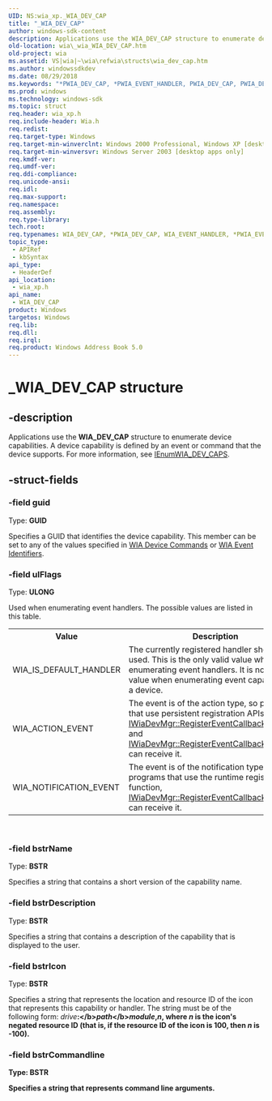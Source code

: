 ```yaml
---
UID: NS:wia_xp._WIA_DEV_CAP
title: "_WIA_DEV_CAP"
author: windows-sdk-content
description: Applications use the WIA_DEV_CAP structure to enumerate device capabilities. A device capability is defined by an event or command that the device supports. For more information, see IEnumWIA_DEV_CAPS.
old-location: wia\_wia_WIA_DEV_CAP.htm
old-project: wia
ms.assetid: VS|wia|~\wia\refwia\structs\wia_dev_cap.htm
ms.author: windowssdkdev
ms.date: 08/29/2018
ms.keywords: "*PWIA_DEV_CAP, *PWIA_EVENT_HANDLER, PWIA_DEV_CAP, PWIA_DEV_CAP structure pointer [WIA], PWIA_EVENT_HANDLER, PWIA_EVENT_HANDLER structure pointer [WIA], WIA_DEV_CAP, WIA_DEV_CAP structure [WIA], WIA_EVENT_HANDLER, WIA_EVENT_HANDLER structure [WIA], _WIA_DEV_CAP, _wia_WIA_DEV_CAP, wia._wia_WIA_DEV_CAP, wia_xp/PWIA_DEV_CAP, wia_xp/PWIA_EVENT_HANDLER, wia_xp/WIA_DEV_CAP, wia_xp/WIA_EVENT_HANDLER"
ms.prod: windows
ms.technology: windows-sdk
ms.topic: struct
req.header: wia_xp.h
req.include-header: Wia.h
req.redist: 
req.target-type: Windows
req.target-min-winverclnt: Windows 2000 Professional, Windows XP [desktop apps only]
req.target-min-winversvr: Windows Server 2003 [desktop apps only]
req.kmdf-ver: 
req.umdf-ver: 
req.ddi-compliance: 
req.unicode-ansi: 
req.idl: 
req.max-support: 
req.namespace: 
req.assembly: 
req.type-library: 
tech.root: 
req.typenames: WIA_DEV_CAP, *PWIA_DEV_CAP, WIA_EVENT_HANDLER, *PWIA_EVENT_HANDLER
topic_type:
 - APIRef
 - kbSyntax
api_type:
 - HeaderDef
api_location:
 - wia_xp.h
api_name:
 - WIA_DEV_CAP
product: Windows
targetos: Windows
req.lib: 
req.dll: 
req.irql: 
req.product: Windows Address Book 5.0
---
```


# _WIA_DEV_CAP structure


## -description


Applications use the <b>WIA_DEV_CAP</b> structure to enumerate device capabilities. A device capability is defined by an event or command that the device supports. For more information, see <a href="https://msdn.microsoft.com/736a8aba-58e0-4b52-a997-ef1fb80473ba">IEnumWIA_DEV_CAPS</a>.


## -struct-fields




### -field guid

Type: <b>GUID</b>

Specifies a GUID that identifies the device capability. This member can be set to any of the values specified in <a href="https://msdn.microsoft.com/f86a0944-2f2a-467e-a9e8-4cdecfc50175">WIA Device Commands</a> or <a href="https://msdn.microsoft.com/b94221b3-7cab-40d7-850a-fcc4ec8174b5">WIA Event Identifiers</a>.


### -field ulFlags

Type: <b>ULONG</b>

Used when enumerating event handlers. The possible values are listed in this table.
                

<table class="clsStd">
<tr>
<th>Value</th>
<th>Description</th>
</tr>
<tr>
<td>WIA_IS_DEFAULT_HANDLER</td>
<td>The currently registered handler should be used. This is the only valid value when enumerating event handlers. It is not a valid value when enumerating event capabilities of a device.</td>
</tr>
<tr>
<td>WIA_ACTION_EVENT</td>
<td>The event is of the action type, so programs that use persistent registration APIs, <a href="https://msdn.microsoft.com/177438ff-afeb-4499-9870-647c49209a6e">IWiaDevMgr::RegisterEventCallbackProgram</a> and <a href="https://msdn.microsoft.com/71f1f7f9-583a-423c-bf96-2c2596808079">IWiaDevMgr::RegisterEventCallbackCLSID</a>, can receive it. </td>
</tr>
<tr>
<td>WIA_NOTIFICATION_EVENT</td>
<td>The event is of the notification type, so programs that use the runtime registration function, <a href="https://msdn.microsoft.com/81a5bb61-5ec6-4c0b-8627-faccaf54d05a">IWiaDevMgr::RegisterEventCallbackInterface</a>, can receive it. </td>
</tr>
</table>
 


### -field bstrName

Type: <b>BSTR</b>

Specifies a string that contains a short version of the capability name.


### -field bstrDescription

Type: <b>BSTR</b>

Specifies a string that contains a description of the capability that is displayed to the user.


### -field bstrIcon

Type: <b>BSTR</b>

Specifies a string that represents the location and resource ID of the icon that represents this capability or handler. The string must be of the following form: <i>drive</i><b>:\</b><i>path</i><b>\</b><i>module</i><b>,</b><i>n</i>, where <i>n</i> is the icon's negated resource ID (that is, if the resource ID of the icon is 100, then <i>n</i> is -100).


### -field bstrCommandline

Type: <b>BSTR</b>

Specifies a string that represents command line arguments.

